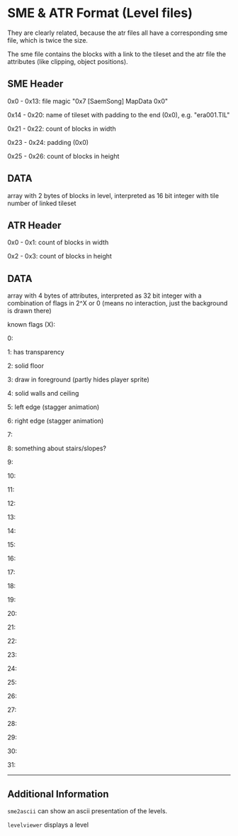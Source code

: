 SME & ATR Format (Level files)
==============================

They are clearly related, because the atr files all have a corresponding sme
file, which is twice the size.

The sme file contains the blocks with a link to the tileset and the atr
file the attributes (like clipping, object positions).

SME Header
----------

0x0 - 0x13: file magic "0x7 [SaemSong] MapData 0x0"

0x14 - 0x20: name of tileset with padding to the end (0x0), e.g. "era001.TIL"

0x21 - 0x22: count of blocks in width

0x23 - 0x24: padding (0x0)

0x25 - 0x26: count of blocks in height

DATA
----

array with 2 bytes of blocks in level, interpreted as 16 bit integer with tile
number of linked tileset

ATR Header
----------

0x0 - 0x1: count of blocks in width

0x2 - 0x3: count of blocks in height

DATA
----

array with 4 bytes of attributes, interpreted as 32 bit integer with a
combination of flags in 2^X or 0 (means no interaction, just the background
is drawn there)

known flags (X):

0:

1: has transparency

2: solid floor

3: draw in foreground (partly hides player sprite)

4: solid walls and ceiling

5: left edge (stagger animation)

6: right edge (stagger animation)

7:

8: something about stairs/slopes?

9:

10:

11:

12:

13:

14:

15:

16:

17:

18:

19:

20:

21:

22:

23:

24:

25:

26:

27:

28:

29:

30:

31:

---

Additional Information
----------------------

```sme2ascii``` can show an ascii presentation of the levels.

```levelviewer``` displays a level
